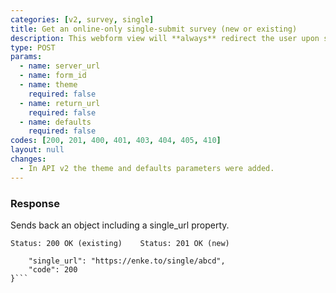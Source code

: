 ```yaml
---
categories: [v2, survey, single]
title: Get an online-only single-submit survey (new or existing)
description: This webform view will **always** redirect the user upon successful submission of a single record.
type: POST
params: 
  - name: server_url 
  - name: form_id
  - name: theme
    required: false
  - name: return_url
    required: false
  - name: defaults
    required: false
codes: [200, 201, 400, 401, 403, 404, 405, 410]
layout: null
changes:
  - In API v2 the theme and defaults parameters were added.
---
```


### Response

Sends back an object including a single_url property.

```Status: 200 OK (existing)    Status: 201 OK (new)```
```{
    "single_url": "https://enke.to/single/abcd",
    "code": 200
}```

